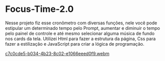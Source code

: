 # Focus-Time-2.0
Nesse projeto fiz esse cronômetro com diversas funções, nele você pode estipular um determinado tempo pelo Prompt, aumentar e diminuir o tempo pelo painel de controle e até mesmo selecionar alguma música de fundo nos cards da tela.
Utilizei Html para fazer a estrutura da página, Css para fazer a estilização e JavaScript para criar a lógica de programação.


[c7c0cde5-b034-4b23-8c02-e1066eeed0f9.webm](https://user-images.githubusercontent.com/108637829/229683963-cadfa550-11a6-4225-9ad0-57867c621aa2.webm)
